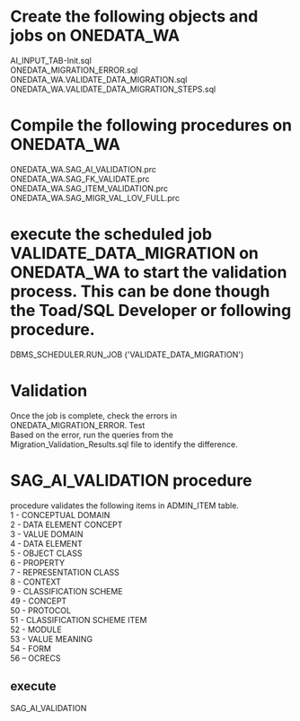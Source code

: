 # Create the following objects and jobs on ONEDATA_WA
AI_INPUT_TAB-Init.sql  
ONEDATA_MIGRATION_ERROR.sql  
ONEDATA_WA.VALIDATE_DATA_MIGRATION.sql  
ONEDATA_WA.VALIDATE_DATA_MIGRATION_STEPS.sql  

# Compile the following procedures on ONEDATA_WA
ONEDATA_WA.SAG_AI_VALIDATION.prc  
ONEDATA_WA.SAG_FK_VALIDATE.prc  
ONEDATA_WA.SAG_ITEM_VALIDATION.prc  
ONEDATA_WA.SAG_MIGR_VAL_LOV_FULL.prc  

# execute the scheduled job VALIDATE_DATA_MIGRATION on ONEDATA_WA to start the validation process. This can be done though the Toad/SQL Developer or following procedure.
DBMS_SCHEDULER.RUN_JOB ('VALIDATE_DATA_MIGRATION')  

# Validation
Once the job is complete, check the errors in ONEDATA_MIGRATION_ERROR.
Test  
Based on the error, run the queries from the Migration_Validation_Results.sql file to identify the difference.  

# SAG_AI_VALIDATION procedure
procedure validates the following items in ADMIN_ITEM table.  
 1 - CONCEPTUAL DOMAIN  
 2 - DATA ELEMENT CONCEPT  
 3 - VALUE DOMAIN  
 4 - DATA ELEMENT  
 5 - OBJECT CLASS  
 6 - PROPERTY  
 7 - REPRESENTATION CLASS  
 8 - CONTEXT  
 9 - CLASSIFICATION SCHEME  
 49 - CONCEPT  
 50 - PROTOCOL  
 51 - CLASSIFICATION SCHEME ITEM  
 52 - MODULE  
 53 - VALUE MEANING  
 54 - FORM  
 56 – OCRECS  
 ## execute 
SAG_AI_VALIDATION  
